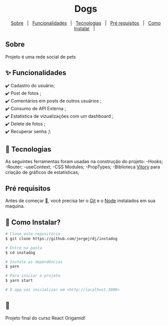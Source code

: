 <h1 align="center">Dogs</h1>

<p align="center">
  <a href="#dart-sobre">Sobre</a> &#xa0; | &#xa0; 
  <a href="#sparkles-funcionalidades">Funcionalidades</a> &#xa0; | &#xa0;
  <a href="#rocket-tecnologias">Tecnologias</a> &#xa0; | &#xa0;
  <a href="#white_check_mark-pré-requesitos">Pré requisitos</a> &#xa0; | &#xa0;
  <a href="#checkered_flag-começando">Como Instalar</a> &#xa0; | &#xa0;
</p>

## Sobre ##

Projeto é uma rede social de pets

## :sparkles: Funcionalidades ##

:heavy_check_mark: Cadastro do usuário;\
:heavy_check_mark: Post de fotos ;\
:heavy_check_mark: Comentários em posts de outros usuários  ;\
:heavy_check_mark: Consumo de API Externa  ;\
:heavy_check_mark: Estatistica de vizualizações com um dashboard ;\
:heavy_check_mark: Delete de fotos ;\
:heavy_check_mark: Recuperar senha ;\

## :rocket: Tecnologias ##

As seguintes ferramentas foram usadas na construção do projeto:
-Hooks;
-Router;
-useContext;
-CSS Modules;
-PropTypes;
-Biblioteca [Vitory](about:blank) para criação de gráficos de estatísticas;


## Pré requisitos ##

Antes de começar :checkered_flag:, você precisa ter o [Git](https://git-scm.com) e o [Node](https://nodejs.org/en/) instalados em sua maquina.

## :checkered_flag: Como Instalar? ##

```bash
# Clone este repositório
$ git clone https://github.com/jorgejrdj/instadog

# Entre na pasta
$ cd instadog

# Instale as dependências
$ yarn

# Para iniciar o projeto
$ yarn start

# O app vai inicializar em <http://localhost:3000>
```

## :memo:  ##
Projeto final do curso React Origamid!